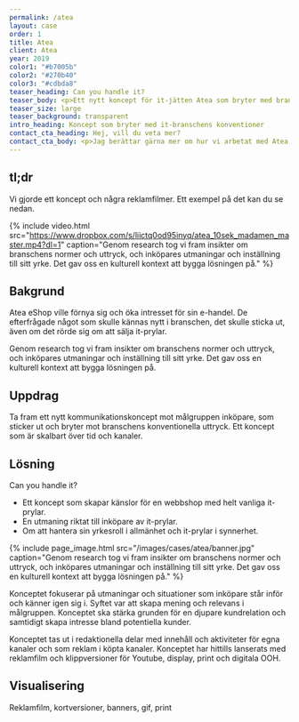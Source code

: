```yaml
---
permalink: /atea
layout: case
order: 1
title: Atea
client: Atea
year: 2019
color1: "#b7005b"
color2: "#270b40"
color3: "#cdbda8"
teaser_heading: Can you handle it?
teaser_body: <p>Ett nytt koncept för it-jätten Atea som bryter med branschens konventioner och bygger relation med målgruppen.</p>
teaser_size: large
teaser_background: transparent
intro_heading: Koncept som bryter med it-branschens konventioner
contact_cta_heading: Hej, vill du veta mer?
contact_cta_body: <p>Jag berättar gärna mer om hur vi arbetat med Atea och hur vi kan hjälpa er.</p>
---
```


## tl;dr

Vi gjorde ett koncept och några reklamfilmer. Ett exempel på det kan du se nedan.

{%
  include video.html
  src="https://www.dropbox.com/s/liictq0od95inyq/atea_10sek_madamen_master.mp4?dl=1"
  caption="Genom research tog vi fram insikter om branschens normer och uttryck, och inköpares utmaningar och inställning till sitt yrke. Det gav oss en kulturell kontext att bygga lösningen på."
%}

## Bakgrund

Atea eShop ville förnya sig och öka intresset för sin e-handel. De efterfrågade något som skulle kännas nytt i branschen, det skulle sticka ut, även om det rörde sig om att sälja it-prylar.

Genom research tog vi fram insikter om branschens normer och uttryck, och inköpares utmaningar och inställning till sitt yrke. Det gav oss en kulturell kontext att bygga lösningen på.

## Uppdrag

Ta fram ett nytt kommunikationskoncept mot målgruppen inköpare, som sticker ut och bryter mot branschens konventionella uttryck. Ett koncept som är skalbart över tid och kanaler.

## Lösning

Can you handle it?
- Ett koncept som skapar känslor för en webbshop med helt vanliga it-prylar.
- En utmaning riktat till inköpare av it-prylar.
- Om att hantera sin yrkesroll i allmänhet och it-prylar i synnerhet.


{%
  include page_image.html
  src="/images/cases/atea/banner.jpg"
  caption="Genom research tog vi fram insikter om branschens normer och uttryck, och inköpares utmaningar och inställning till sitt yrke. Det gav oss en kulturell kontext att bygga lösningen på."
%}

Konceptet fokuserar på utmaningar och situationer som inköpare står inför och känner igen sig i. Syftet var att skapa mening och relevans i målgruppen. Konceptet ska stärka grunden för en djupare kundrelation och samtidigt skapa intresse bland potentiella kunder.

Konceptet tas ut i redaktionella delar med innehåll och aktiviteter för egna kanaler och som reklam i köpta kanaler. Konceptet har hittills lanserats med reklamfilm och klippversioner för Youtube, display, print och digitala OOH.

## Visualisering

Reklamfilm, kortversioner, banners, gif, print
